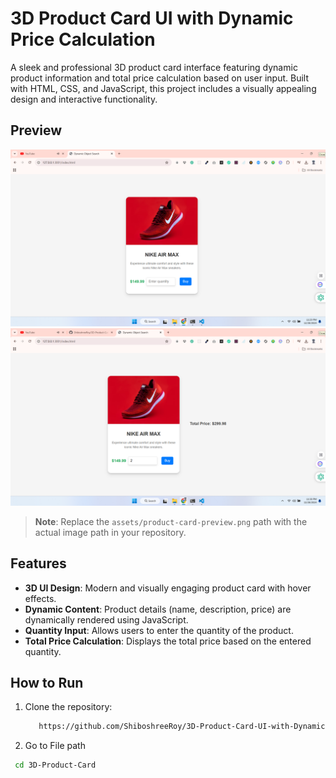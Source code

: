 # 3D Product Card UI with Dynamic Price Calculation

A sleek and professional 3D product card interface featuring dynamic product information and total price calculation based on user input. Built with HTML, CSS, and JavaScript, this project includes a visually appealing design and interactive functionality.

## Preview

![Product Card UI](./App/Assest/d1.png)
![Product Card UI](./App/Assest/image.png)

> **Note**: Replace the `assets/product-card-preview.png` path with the actual image path in your repository.

## Features

- **3D UI Design**: Modern and visually engaging product card with hover effects.
- **Dynamic Content**: Product details (name, description, price) are dynamically rendered using JavaScript.
- **Quantity Input**: Allows users to enter the quantity of the product.
- **Total Price Calculation**: Displays the total price based on the entered quantity.

## How to Run

1. Clone the repository:
   ```bash
      https://github.com/ShiboshreeRoy/3D-Product-Card-UI-with-Dynamic-Price-Calculation.git
   ```
2. Go to  File path

```bash
 cd 3D-Product-Card
```
